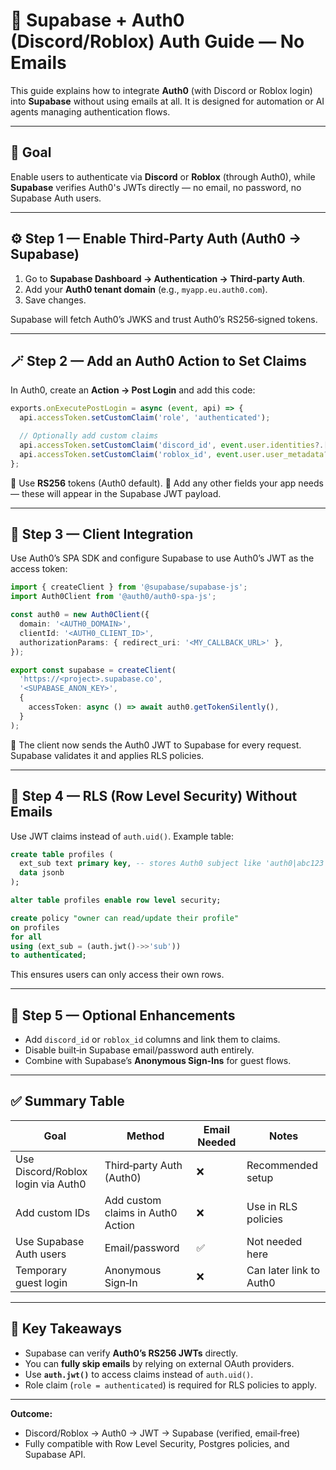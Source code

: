 # 🔐 Supabase + Auth0 (Discord/Roblox) Auth Guide — No Emails

This guide explains how to integrate **Auth0** (with Discord or Roblox login) into **Supabase** without using emails at all. It is designed for automation or AI agents managing authentication flows.

---

## 🧠 Goal
Enable users to authenticate via **Discord** or **Roblox** (through Auth0), while **Supabase** verifies Auth0's JWTs directly — no email, no password, no Supabase Auth users.

---

## ⚙️ Step 1 — Enable Third‑Party Auth (Auth0 → Supabase)
1. Go to **Supabase Dashboard → Authentication → Third‑party Auth**.
2. Add your **Auth0 tenant domain** (e.g., `myapp.eu.auth0.com`).
3. Save changes.

Supabase will fetch Auth0’s JWKS and trust Auth0’s RS256‑signed tokens.

---

## 🪄 Step 2 — Add an Auth0 Action to Set Claims
In Auth0, create an **Action → Post Login** and add this code:

```js
exports.onExecutePostLogin = async (event, api) => {
  api.accessToken.setCustomClaim('role', 'authenticated');

  // Optionally add custom claims
  api.accessToken.setCustomClaim('discord_id', event.user.identities?.[0]?.user_id);
  api.accessToken.setCustomClaim('roblox_id', event.user.user_metadata?.roblox_id);
};
```

🔸 Use **RS256** tokens (Auth0 default).
🔸 Add any other fields your app needs — these will appear in the Supabase JWT payload.

---

## 🔑 Step 3 — Client Integration
Use Auth0’s SPA SDK and configure Supabase to use Auth0’s JWT as the access token:

```ts
import { createClient } from '@supabase/supabase-js';
import Auth0Client from '@auth0/auth0-spa-js';

const auth0 = new Auth0Client({
  domain: '<AUTH0_DOMAIN>',
  clientId: '<AUTH0_CLIENT_ID>',
  authorizationParams: { redirect_uri: '<MY_CALLBACK_URL>' },
});

export const supabase = createClient(
  'https://<project>.supabase.co',
  '<SUPABASE_ANON_KEY>',
  {
    accessToken: async () => await auth0.getTokenSilently(),
  }
);
```

🧩 The client now sends the Auth0 JWT to Supabase for every request. Supabase validates it and applies RLS policies.

---

## 🧱 Step 4 — RLS (Row Level Security) Without Emails
Use JWT claims instead of `auth.uid()`. Example table:

```sql
create table profiles (
  ext_sub text primary key, -- stores Auth0 subject like 'auth0|abc123'
  data jsonb
);

alter table profiles enable row level security;

create policy "owner can read/update their profile"
on profiles
for all
using (ext_sub = (auth.jwt()->>'sub'))
to authenticated;
```

This ensures users can only access their own rows.

---

## 🧩 Step 5 — Optional Enhancements
- Add `discord_id` or `roblox_id` columns and link them to claims.
- Disable built‑in Supabase email/password auth entirely.
- Combine with Supabase’s **Anonymous Sign‑Ins** for guest flows.

---

## ✅ Summary Table

| Goal | Method | Email Needed | Notes |
|------|---------|---------------|-------|
| Use Discord/Roblox login via Auth0 | Third‑party Auth (Auth0) | ❌ | Recommended setup |
| Add custom IDs | Add custom claims in Auth0 Action | ❌ | Use in RLS policies |
| Use Supabase Auth users | Email/password | ✅ | Not needed here |
| Temporary guest login | Anonymous Sign‑In | ❌ | Can later link to Auth0 |

---

## 🧭 Key Takeaways
- Supabase can verify **Auth0’s RS256 JWTs** directly.
- You can **fully skip emails** by relying on external OAuth providers.
- Use **`auth.jwt()`** to access claims instead of `auth.uid()`.
- Role claim (`role = authenticated`) is required for RLS policies to apply.

---

**Outcome:**
- Discord/Roblox → Auth0 → JWT → Supabase (verified, email‑free)
- Fully compatible with Row Level Security, Postgres policies, and Supabase API.

